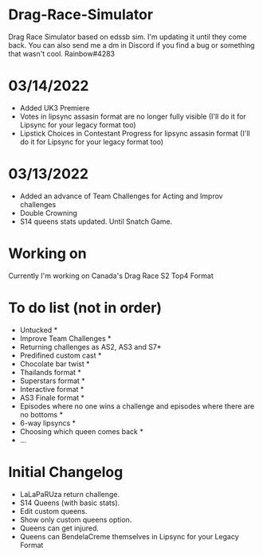 # Drag-Race-Simulator
Drag Race Simulator based on edssb sim. I'm updating it until they come back.
You can also send me a dm in Discord if you find a bug or something that wasn't cool. Rainbow#4283
# 03/14/2022
* Added UK3 Premiere
* Votes in lipsync assasin format are no longer fully visible (I'll do it for Lipsync for your legacy format too)
* Lipstick Choices in Contestant Progress for lipsync assasin format (I'll do it for Lipsync for your legacy format too)

# 03/13/2022
* Added an advance of Team Challenges for Acting and Improv challenges
* Double Crowning
* S14 queens stats updated. Until Snatch Game.

# Working on
Currently I'm working on Canada's Drag Race S2 Top4 Format


# To do list (not in order)
 * Untucked *
 * Improve Team Challenges *
 * Returning challenges as AS2, AS3 and S7*
 * Predifined custom cast *
 * Chocolate bar twist *
 * Thailands format *
 * Superstars format *
 * Interactive format *
 * AS3 Finale format *
 * Episodes where no one wins a challenge and episodes where there are no bottoms *
 * 6-way lipsyncs *
 * Choosing which queen comes back *
 * ...

# Initial Changelog
* LaLaPaRUza return challenge.
* S14 Queens (with basic stats).
* Edit custom queens.
* Show only custom queens option.
* Queens can get injured.
* Queens can BendelaCreme themselves in Lipsync for your Legacy Format
